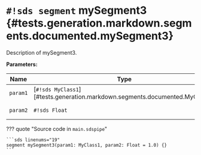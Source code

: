 # `#!sds segment` mySegment3 {#tests.generation.markdown.segments.documented.mySegment3}

Description of mySegment3.

**Parameters:**

| Name | Type | Description | Default |
|------|------|-------------|---------|
| `param1` | [`#!sds MyClass1`][#tests.generation.markdown.segments.documented.MyClass1] | Description of param1. | - |
| `param2` | `#!sds Float` | Description of param2. | `1.0` |

??? quote "Source code in `main.sdspipe`"

    ```sds linenums="19"
    segment mySegment3(param1: MyClass1, param2: Float = 1.0) {}
    ```
